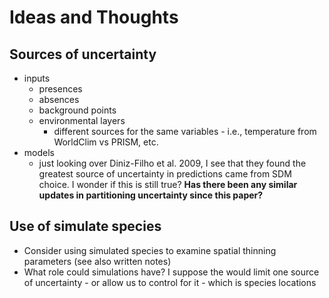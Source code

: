 # Ideas and Thoughts

## Sources of uncertainty

* inputs
    * presences
    * absences
    * background points
    * environmental layers
        * different sources for the same variables - i.e., temperature from WorldClim vs PRISM, etc.
* models
    * just looking over Diniz-Filho et al. 2009, I see that they found the greatest source of uncertainty in predictions came from SDM choice. I wonder if this is still true? **Has there been any similar updates in partitioning uncertainty since this paper?**



## Use of simulate species

* Consider using simulated species to examine spatial thinning parameters (see also written notes)
* What role could simulations have? I suppose the would limit one source of uncertainty - or allow us to control for it - which is species locations
